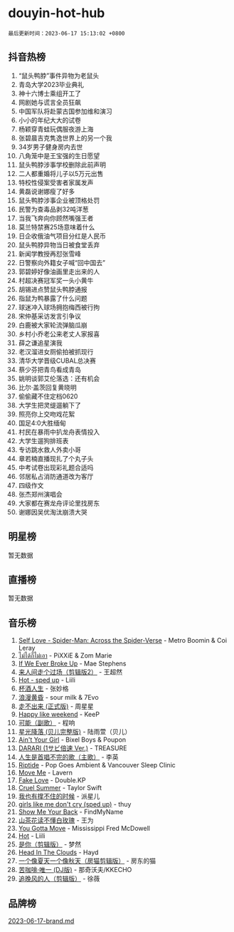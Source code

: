 # douyin-hot-hub

`最后更新时间：2023-06-17 15:13:02 +0800`

## 抖音热榜

1. “鼠头鸭脖”事件异物为老鼠头
1. 青岛大学2023毕业典礼
1. 神十六博士乘组开工了
1. 网剧她与谎言全员狂飙
1. 中国军队将赴蒙古国参加维和演习
1. 小小的年纪大大的试卷
1. 杨颖穿青蛙玩偶服夜游上海
1. 张碧晨吉克隽逸世界上的另一个我
1. 34岁男子健身房内去世
1. 八角笼中是王宝强的生日愿望
1. 鼠头鸭脖涉事学校删除此前声明
1. 二人都重婚将儿子以5万元出售
1. 特校性侵案受害者家属发声
1. 黄磊说谢娜瘦了好多
1. 鼠头鸭脖涉事企业被顶格处罚
1. 民警为查毒品剥32吨洋葱
1. 当我飞奔向你顾然嘴强王者
1. 莫兰特禁赛25场意味着什么
1. 日企收俄油气项目分红是人民币
1. 鼠头鸭脖异物当日被食堂丢弃
1. 新闻学教授再怼张雪峰
1. 日警察向外籍女子喊“回中国去”
1. 郭碧婷好像油画里走出来的人
1. 村超决赛冠军奖一头小黄牛
1. 胡锡进点赞鼠头鸭脖通报
1. 指鼠为鸭暴露了什么问题
1. 球迷冲入球场拥抱梅西被行拘
1. 宋仲基采访发言引争议
1. 白鹿被大家轮流弹脑瓜崩
1. 乡村小乔老公来老丈人家报喜
1. 薛之谦追星演我
1. 老汉溜进女厕偷拍被抓现行
1. 清华大学晋级CUBAL总决赛
1. 蔡少芬把青鸟看成青岛
1. 姚明谈郭艾伦落选：还有机会
1. 比尔·盖茨回复黄晓明
1. 偷偷藏不住定档0620
1. 大学生把灵缇遛躺下了
1. 照亮你上交吻戏花絮
1. 国足4:0大胜缅甸
1. 村民在暴雨中扒龙舟表情投入
1. 大学生遛狗排班表
1. 专访跳水救人外卖小哥
1. 章若楠直播现扎了个丸子头
1. 中考试卷出现彩礼题合适吗
1. 邻居私占消防通道改为客厅
1. 四级作文
1. 张杰郑州演唱会
1. 大家都在赛龙舟评论里找房东
1. 谢娜因吴优淘汰崩溃大哭

## 明星榜

暂无数据

## 直播榜

暂无数据

## 音乐榜

1. [Self Love - Spider-Man: Across the Spider-Verse](https://sf6-cdn-tos.douyinstatic.com/obj/tos-cn-ve-2774/o8YzagIFYnO2FNIznDQzpeeLfrdCVAbYDDaLoS) - Metro Boomin & Coi Leray
1. [ไม่ได้ก็ไม่เอา](https://sf3-cdn-tos.douyinstatic.com/obj/tos-cn-ve-2774/556b0e6fe2e8492d8cf1223632e4cb4f) - PiXXiE & Zom Marie
1. [If We Ever Broke Up](https://sf6-cdn-tos.douyinstatic.com/obj/tos-cn-ve-2774/o8onj5HDk0ImtBmO0URBfeyCDXQJMYkQ1gb8Zy) - Mae Stephens
1. [来人间走个过场（剪辑版2）](https://sf6-cdn-tos.douyinstatic.com/obj/tos-cn-ve-2774/o0bZnpnCAYBDfwgiM4n8DkYqZQSaiRZW0e0tNz) - 王超然
1. [Hot - sped up](https://sf6-cdn-tos.douyinstatic.com/obj/tos-cn-ve-2774/oY5GA4tzoICWsYxWdyUKW0wulAyBzhWbfKtIUw) - Liili
1. [杯酒人生](https://sf3-cdn-tos.douyinstatic.com/obj/tos-cn-ve-2774/o4HTewsbZkDKsQBfBSnCtm8TY28ggCWQcScrYt) - 张妙格
1. [浪漫黄昏](https://sf6-cdn-tos.douyinstatic.com/obj/tos-cn-ve-2774/a2e4e0b8cf8b4cc0a6bfed7cd21bd5a0) - sour milk & 7Evo
1. [走不出来 (正式版)](https://sf6-cdn-tos.douyinstatic.com/obj/tos-cn-ve-2774/oMQBdAhLFkz0sbwyY6OTfCBANKoFCyMWbAInoJ) - 周星星
1. [Happy like weekend](https://sf6-cdn-tos.douyinstatic.com/obj/tos-cn-ve-2774/o0OfAnfYcF4hwK8mwGGQx597Wf1QAOb9KehnDk) - KeeP
1. [可能（副歌）](https://sf3-cdn-tos.douyinstatic.com/obj/tos-cn-ve-2774/cde1731888894259b333569393c2fb51) - 程响
1. [星光降落 (贝儿完整版)](https://sf6-cdn-tos.douyinstatic.com/obj/tos-cn-ve-2774/okwB9hAwyAtsFFkFBzAX1hOOfQuIoMNs0W2Mwr) - 陆雨萱（贝儿）
1. [Ain't Your Girl](https://sf6-cdn-tos.douyinstatic.com/obj/tos-cn-ve-2774/3c051e231f0e4668b9039529290acfad) - Bixel Boys & Poupon
1. [DARARI (1サビ倍速 Ver.)](https://sf6-cdn-tos.douyinstatic.com/obj/tos-cn-ve-2774/4176f3bb6e03443f8f26920dcf1676de) - TREASURE
1. [人生是首唱不完的歌（主歌）](https://sf6-cdn-tos.douyinstatic.com/obj/tos-cn-ve-2774/og5grIuCCA1ttACjZY2BAqmbxhUBIHf1N7Metz) - 李英
1. [Riptide](https://sf6-cdn-tos.douyinstatic.com/obj/tos-cn-ve-2774/osYp57W4R2GvPKweF15HAePC1vKmnejwgf2pAU) - Pop Goes Ambient & Vancouver Sleep Clinic
1. [Move Me](https://sf3-cdn-tos.douyinstatic.com/obj/tos-cn-ve-2774/0af55729f7824709a87fedbbbc0a303a) - Lavern
1. [Fake Love](https://sf6-cdn-tos.douyinstatic.com/obj/tos-cn-ve-2774/okBenbNtaDXEoOYrPgGA8CPxQezLFd8ebBTF8I) - Double.KP
1. [Cruel Summer](https://sf3-cdn-tos.douyinstatic.com/obj/tos-cn-ve-2774/b35ad770e6d4495abefaa493fa46b555) - Taylor Swift
1. [我也有撑不住的时候](https://sf6-cdn-tos.douyinstatic.com/obj/tos-cn-ve-2774/okmtBE1dkIBhwxeiBJeDgQnQtICZWIJUI2bjQr) - 派星儿
1. [girls like me don't cry (sped up)](https://sf6-cdn-tos.douyinstatic.com/obj/tos-cn-ve-2774/oYoALuZBJqhz3LCJO1isaTN7WNAfdXhywIUMSg) - thuy
1. [Show Me Your Back](https://sf6-cdn-tos.douyinstatic.com/obj/tos-cn-ve-2774/oggth97NwFCsBIksy1MBNKfjWsAtorNYAtOMzm) - FindMyName
1. [山茶花读不懂白玫瑰](https://sf3-cdn-tos.douyinstatic.com/obj/tos-cn-ve-2774/osfn8B7DktrRHEPJgPCfDbw7QDQEkwC16BxZg9) - 王为
1. [You Gotta Move](https://sf6-cdn-tos.douyinstatic.com/obj/tos-cn-ve-2774/a2b672af67514106b25cdfd6f1a8aad2) - Mississippi Fred McDowell
1. [Hot](https://sf3-cdn-tos.douyinstatic.com/obj/tos-cn-ve-2774/a63be641febf4335a8996c8a877dee1c) - Liili
1. [是你（剪辑版）](https://sf6-cdn-tos.douyinstatic.com/obj/tos-cn-ve-2774/46019dae783c4c969944217fe1cfafc4) - 梦然
1. [Head In The Clouds](https://sf6-cdn-tos.douyinstatic.com/obj/tos-cn-ve-2774/ocSfDBmOnoV52y4eF28Hg3zXxCbhGeDQDHAma5) - Hayd
1. [一个像夏天一个像秋天（房猫剪辑版）](https://sf6-cdn-tos.douyinstatic.com/obj/tos-cn-ve-2774/a5a649d88ef0437b918efc8be7005a59) - 房东的猫
1. [苦咖啡·唯一 (DJ版)](https://sf6-cdn-tos.douyinstatic.com/obj/tos-cn-ve-2774/oohZWXUzNXlh9bzpBgNUfJCQHGILwWgDBaejQt) - 那奇沃夫/KKECHO
1. [追晚风的人（剪辑版）](https://sf6-cdn-tos.douyinstatic.com/obj/tos-cn-ve-2774/560835060af84ac29cd5c12e2a98f7eb) - 徐薇

## 品牌榜

[2023-06-17-brand.md](2023-06-17-brand.md)
